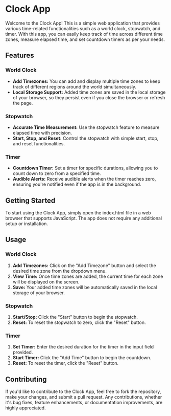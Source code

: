 # Clock App 

Welcome to the Clock App! This is a simple web application that provides various time-related functionalities such as a world clock, stopwatch, and timer. With this app, you can easily keep track of time across different time zones, measure elapsed time, and set countdown timers as per your needs.

## Features

### World Clock
- **Add Timezones:** You can add and display multiple time zones to keep track of different regions around the world simultaneously.
- **Local Storage Support:** Added time zones are saved in the local storage of your browser, so they persist even if you close the browser or refresh the page.

### Stopwatch
- **Accurate Time Measurement:** Use the stopwatch feature to measure elapsed time with precision.
- **Start, Stop, and Reset:** Control the stopwatch with simple start, stop, and reset functionalities.

### Timer
- **Countdown Timer:** Set a timer for specific durations, allowing you to count down to zero from a specified time.
- **Audible Alerts:** Receive audible alerts when the timer reaches zero, ensuring you're notified even if the app is in the background.

## Getting Started

To start using the Clock App, simply open the index.html file in a web browser that supports JavaScript. The app does not require any additional setup or installation.

## Usage

### World Clock
1. **Add Timezones:** Click on the "Add Timezone" button and select the desired time zone from the dropdown menu.
2. **View Time:** Once time zones are added, the current time for each zone will be displayed on the screen.
3. **Save:** Your added time zones will be automatically saved in the local storage of your browser.

### Stopwatch
1. **Start/Stop:** Click the "Start" button to begin the stopwatch.
2. **Reset:** To reset the stopwatch to zero, click the "Reset" button.

### Timer
1. **Set Timer:** Enter the desired duration for the timer in the input field provided.
2. **Start Timer:** Click the "Add Time" button to begin the countdown.
3. **Reset:** To reset the timer, click the "Reset" button.

## Contributing

If you'd like to contribute to the Clock App, feel free to fork the repository, make your changes, and submit a pull request. Any contributions, whether it's bug fixes, feature enhancements, or documentation improvements, are highly appreciated.
